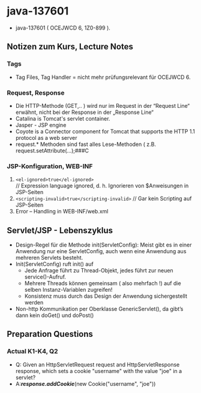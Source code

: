 # java-137601
- java-137601 ( OCEJWCD 6, 1Z0-899 ).
## Notizen zum Kurs, Lecture Notes
### Tags ###
- Tag Files, Tag Handler = nicht mehr prüfungsrelevant für OCEJWCD 6.
### Request, Response ###
- Die HTTP-Methode (GET,.. ) wird nur im Request in der  “Request Line“ erwähnt, nicht bei der Response in der „Response Line“
- Catalina is Tomcat's servlet container.
- Jasper - JSP engine
- Coyote is a Connector component for Tomcat that supports the HTTP 1.1 protocol as a web server
- request.* Methoden sind fast alles Lese-Methoden ( z.B. request.setAttribute(…);###C
### JSP-Konfiguration, WEB-INF ###
1. `<el-ignored>true</el-ignored>`  
  // Expression language ignored, d. h. Ignorieren von $Anweisungen in JSP-Seiten
2. `<scripting-invalid>true</scripting-invalid>`
  // Gar kein Scripting auf JSP-Seiten
3. Error – Handling in WEB-INF/web.xml
##  Servlet/JSP - Lebenszyklus ##
- Design-Regel für die Methode init(ServletConfig): Meist gibt es in einer Anwendung nur eine ServletConfig, auch wenn eine Anwendung aus mehreren Servlets besteht.
- Init(ServletConfig) ruft init() auf
  - Jede Anfrage führt zu Thread-Objekt, jedes führt zur neuen service()-Aufruf. 
  - Mehrere Threads können gemeinsam ( also mehrfach !) auf die selben Instanz-Variablen zugreifen!
  - Konsistenz muss durch das Design der Anwendung sichergestellt werden
- Non-http Kommunikation per Oberklasse GenericServlet(), da gibt’s dann kein doGet() und doPost()
## Preparation Questions
### Actual K1-K4, Q2
- Q: Given an HttpServletRequest request and HttpServletResponse response, which sets a cookie "username" with the value "joe" in a servlet?
- A:**_response.addCookie_**(new Cookie("username", "joe"))
